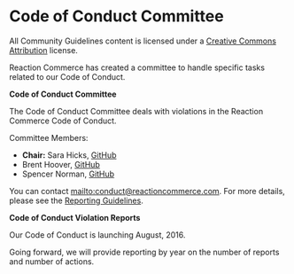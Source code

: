# Code of Conduct Committee

All Community Guidelines content is licensed under a [Creative Commons Attribution](https://creativecommons.org/licenses/by/3.0/) license.

Reaction Commerce has created a committee to handle specific tasks related to our Code of Conduct.

**Code of Conduct Committee**

The Code of Conduct Committee deals with violations in the Reaction Commerce Code of Conduct.

Committee Members:

- **Chair:** Sara Hicks, [GitHub](https://github.com/saralouhicks)
- Brent Hoover, [GitHub](https://github.com/zenweasel)
- Spencer Norman, [GitHub](https://github.com/spencern)

You can contact <mailto:conduct@reactioncommerce.com>. For more details, please see the [Reporting Guidelines](/guidelines/reporting-guide.md).

**Code of Conduct Violation Reports**

Our Code of Conduct is launching August, 2016.

Going forward, we will provide reporting by year on the number of reports and number of actions.
